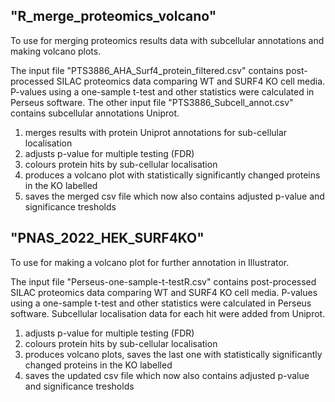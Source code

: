 ## "R_merge_proteomics_volcano"
To use for merging proteomics results data with subcellular annotations and making volcano plots.

The input file "PTS3886_AHA_Surf4_protein_filtered.csv" contains post-processed SILAC proteomics data comparing WT
and SURF4 KO cell media. P-values using a one-sample t-test and other statistics were calculated
in Perseus software. The other input file "PTS3886_Subcell_annot.csv" contains subcellular annotations Uniprot.

1) merges results with protein Uniprot annotations for sub-cellular localisation
2) adjusts p-value for multiple testing (FDR)
3) colours protein hits by sub-cellular localisation
4) produces a volcano plot with statistically significantly changed proteins in the KO labelled
5) saves the merged csv file which now also contains adjusted p-value and significance tresholds

## "PNAS_2022_HEK_SURF4KO"
To use for making a volcano plot for further annotation in Illustrator.

The input file "Perseus-one-sample-t-testR.csv" contains post-processed SILAC proteomics data comparing WT
and SURF4 KO cell media. P-values using a one-sample t-test and other statistics were calculated
in Perseus software. Subcellular localisation data for each hit were added from Uniprot.

1) adjusts p-value for multiple testing (FDR)
2) colours protein hits by sub-cellular localisation
3) produces volcano plots, saves the last one with statistically significantly changed proteins in the KO labelled
4) saves the updated csv file which now also contains adjusted p-value and significance tresholds
